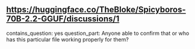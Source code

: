 ## https://huggingface.co/TheBloke/Spicyboros-70B-2.2-GGUF/discussions/1

contains_question: yes
question_part: Anyone able to confirm that or who has this particular file working properly for them?